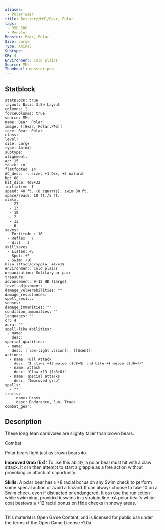 ```yaml
---
aliases:
 - Polar Bear
title: Bestiary/MM1/Bear, Polar
tags: 
 - 35E_SRD
 - Monster
Monster: Bear, Polar
Size: Large
Type: Animal
Subtype: 
CR: 4
Environnent: Cold plains
Source: MM1
Thumbnail: monster.png
---
```


## Statblock

```statblock
statblock: true
layout: Basic 3.5e Layout
columns: 2
forceColumns: true
source: MM1 
name: Bear, Polar
image: [[Bear, Polar.PNG]]
race: Bear, Polar
class: 
level: 
size: Large
type: Animal
subtype: 
alignment: 
ac: 15
touch: 10
flatfooted: 14
AC_desc: -1 size, +1 Dex, +5 natural
hp: 68
hit_dice: 8d8+32
initiative: 1
speed: 40 ft. (8 squares), swim 30 ft.
space/reach: 10 ft./5 ft.
stats:
  - 27
  - 13
  - 19
  - 2
  - 12
  - 6
saves:
 - Fortitude : 10
 - Reflex : 7
 - Will : 3
skillsaves:
 - Listen: +5
 - Spot: +7
 - Swim: +16
base_attack/grapple: +6/+18
environment: Cold plains
organization: Solitary or pair
treasure: 
advancement: 9-12 HD (Large)
level_adjustment: -
damage_vulnerabilities: ""
damage_resistances: 
spell_resist: 
senses: 
damage_immunities: ""
condition_immunities: ""
languages: ""
cr: 4
aura: ""
spell-like_abilities:
 - name: 
   desc: 
special_qualities:
 - name:
   desc: [[low-light vision]], [[Scent]]
actions:
  - name: Full Attack
    desc: "2 claws +13 melee (1d8+8) and bite +8 melee (2d6+4)"
  - name: Attack
    desc: "Claw +13 (1d8+8)"
  - name: special attacks
    desc: "Improved grab"
spells:
  - ""
traits:
   - name: Feats
     desc: Endurance, Run, Track
combat_gear:  
```

## Description



These long, lean carnivores are slightly taller than brown bears.

Combat

Polar bears fight just as brown bears do.


**Improved Grab (Ex):** To use this ability, a polar bear must hit with a claw attack. It can then attempt to start a grapple as a free action without provoking an attack of opportunity.


**Skills:** A polar bear has a +8 racial bonus on any Swim check to perform some special action or avoid a hazard. It can always choose to take 10 on a Swim check, even if distracted or endangered. It can use the run action while swimming, provided it swims in a straight line. *A polar bear's white coat bestows a +12 racial bonus on Hide checks in snowy areas.

---

This material is Open Game Content, and is licensed for public use under the terms of the Open Game License v1.0a.
